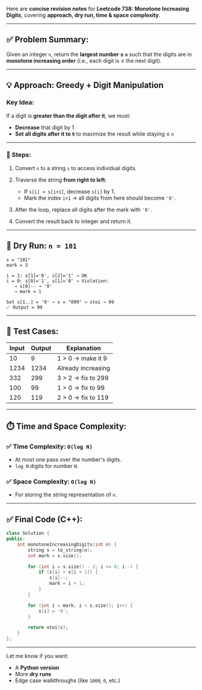 Here are **concise revision notes** for **Leetcode 738: Monotone Increasing Digits**, covering **approach, dry run, time & space complexity**.

---

## ✅ Problem Summary:

Given an integer `n`, return the **largest number ≤ `n`** such that the digits are in **monotone increasing order** (i.e., each digit is ≤ the next digit).

---

## 💡 Approach: **Greedy + Digit Manipulation**

### Key Idea:

If a digit is **greater than the digit after it**, we must:

* **Decrease** that digit by 1
* **Set all digits after it to `9`** to maximize the result while staying ≤ `n`

---

### 🔁 Steps:

1. Convert `n` to a string `s` to access individual digits.
2. Traverse the string **from right to left**:

   * If `s[i] > s[i+1]`, decrease `s[i]` by 1.
   * Mark the index `i+1` → all digits from here should become `'9'`.
3. After the loop, replace all digits after the mark with `'9'`.
4. Convert the result back to integer and return it.

---

## 🧠 Dry Run: `n = 101`

```text
s = "101"
mark = 3

i = 1: s[1]='0', s[2]='1' → OK
i = 0: s[0]='1', s[1]='0' → Violation:
   → s[0]-- → '0'
   → mark = 1

Set s[1..] = '9' → s = "099" → stoi → 99
✅ Output = 99
```

---

## 🧪 Test Cases:

| Input | Output | Explanation        |
| ----- | ------ | ------------------ |
| 10    | 9      | 1 > 0 → make it 9  |
| 1234  | 1234   | Already increasing |
| 332   | 299    | 3 > 2 → fix to 299 |
| 100   | 99     | 1 > 0 → fix to 99  |
| 120   | 119    | 2 > 0 → fix to 119 |

---

## ⏱️ Time and Space Complexity:

### ✅ Time Complexity: `O(log N)`

* At most one pass over the number's digits.
* `log N` digits for number `N`.

### ✅ Space Complexity: `O(log N)`

* For storing the string representation of `n`.

---

## ✅ Final Code (C++):

```cpp
class Solution {
public:
    int monotoneIncreasingDigits(int n) {
        string s = to_string(n);
        int mark = s.size();

        for (int i = s.size() - 2; i >= 0; i--) {
            if (s[i] > s[i + 1]) {
                s[i]--;
                mark = i + 1;
            }
        }

        for (int i = mark; i < s.size(); i++) {
            s[i] = '9';
        }

        return stoi(s);
    }
};
```

---

Let me know if you want:

* A **Python version**
* More **dry runs**
* Edge case walkthroughs (like `1000`, `0`, etc.)
